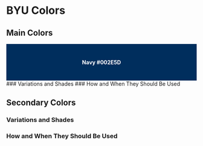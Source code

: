 # BYU Colors

## Main Colors
<div style="background-color:#002e5d; color: #fff; font-weight: bold; text-align:center; vertical-align: middle; padding:40px 0;">
 Navy #002E5D
 </div>
### Variations and Shades
### How and When They Should Be Used

## Secondary Colors
### Variations and Shades
### How and When They Should Be Used
